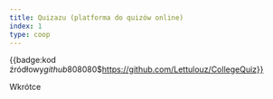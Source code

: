```yaml
---
title: Quizazu (platforma do quizów online)
index: 1
type: coop
---
```


{{badge:kod źródłowy$github$808080$https://github.com/Lettulouz/CollegeQuiz}}

Wkrótce
